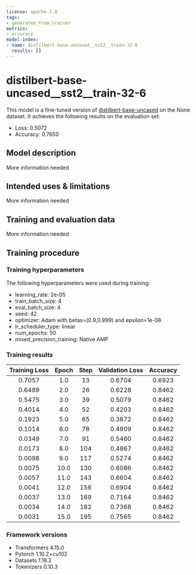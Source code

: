 ```yaml
---
license: apache-2.0
tags:
- generated_from_trainer
metrics:
- accuracy
model-index:
- name: distilbert-base-uncased__sst2__train-32-6
  results: []
---
```


<!-- This model card has been generated automatically according to the information the Trainer had access to. You
should probably proofread and complete it, then remove this comment. -->

# distilbert-base-uncased__sst2__train-32-6

This model is a fine-tuned version of [distilbert-base-uncased](https://huggingface.co/distilbert-base-uncased) on the None dataset.
It achieves the following results on the evaluation set:
- Loss: 0.5072
- Accuracy: 0.7650

## Model description

More information needed

## Intended uses & limitations

More information needed

## Training and evaluation data

More information needed

## Training procedure

### Training hyperparameters

The following hyperparameters were used during training:
- learning_rate: 2e-05
- train_batch_size: 4
- eval_batch_size: 4
- seed: 42
- optimizer: Adam with betas=(0.9,0.999) and epsilon=1e-08
- lr_scheduler_type: linear
- num_epochs: 50
- mixed_precision_training: Native AMP

### Training results

| Training Loss | Epoch | Step | Validation Loss | Accuracy |
|:-------------:|:-----:|:----:|:---------------:|:--------:|
| 0.7057        | 1.0   | 13   | 0.6704          | 0.6923   |
| 0.6489        | 2.0   | 26   | 0.6228          | 0.8462   |
| 0.5475        | 3.0   | 39   | 0.5079          | 0.8462   |
| 0.4014        | 4.0   | 52   | 0.4203          | 0.8462   |
| 0.1923        | 5.0   | 65   | 0.3872          | 0.8462   |
| 0.1014        | 6.0   | 78   | 0.4909          | 0.8462   |
| 0.0349        | 7.0   | 91   | 0.5460          | 0.8462   |
| 0.0173        | 8.0   | 104  | 0.4867          | 0.8462   |
| 0.0098        | 9.0   | 117  | 0.5274          | 0.8462   |
| 0.0075        | 10.0  | 130  | 0.6086          | 0.8462   |
| 0.0057        | 11.0  | 143  | 0.6604          | 0.8462   |
| 0.0041        | 12.0  | 156  | 0.6904          | 0.8462   |
| 0.0037        | 13.0  | 169  | 0.7164          | 0.8462   |
| 0.0034        | 14.0  | 182  | 0.7368          | 0.8462   |
| 0.0031        | 15.0  | 195  | 0.7565          | 0.8462   |


### Framework versions

- Transformers 4.15.0
- Pytorch 1.10.2+cu102
- Datasets 1.18.2
- Tokenizers 0.10.3
